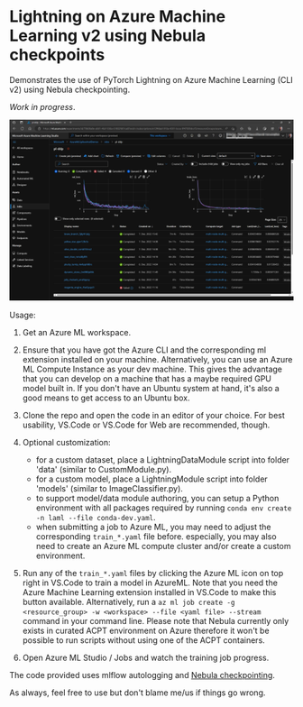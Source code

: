 # Lightning on Azure Machine Learning v2 using Nebula checkpoints

Demonstrates the use of PyTorch Lightning on Azure Machine Learning (CLI v2) using Nebula checkpointing. 

*Work in progress*.

![Azure ML Screenshot](./repo/media/aml-screenshot.png)

Usage:

1. Get an Azure ML workspace.

2. Ensure that you have got the Azure CLI and the corresponding ml extension installed on your machine. Alternatively,
   you can use an Azure ML Compute Instance as your dev machine. This gives the advantage that you can develop on a
   machine that has a maybe required GPU model built in. If you don't have an Ubuntu system at hand, it's also a good
   means to get access to an Ubuntu box.

3. Clone the repo and open the code in an editor of your choice. For best usability, VS.Code or VS.Code for Web are
   recommended, though.

4. Optional customization:
   - for a custom dataset, place a LightningDataModule script into folder 'data' (similar to CustomModule.py).
   - for a custom model, place a LightningModule script into folder 'models' (similar to ImageClassifier.py).
   - to support model/data module authoring, you can setup a Python environment with all packages required by running
     `conda env create -n laml --file conda-dev.yaml`.
   - when submitting a job to Azure ML, you may need to adjust the corresponding `train_*.yaml` file before. especially,
     you may also need to create an Azure ML compute cluster and/or create a custom environment.

5. Run any of the `train_*.yaml` files by clicking the Azure ML icon on top right in VS.Code to train a model in AzureML. Note that you
   need the Azure Machine Learning extension installed in VS.Code to make this button available. Alternatively, run a
   `az ml job create -g <resource_group> -w <workspace> --file <yaml file> --stream` command in your command line. Please note that
   Nebula currently only exists in curated ACPT environment on Azure therefore it won't be possible to run scripts without
   using one of the ACPT containers.

7. Open Azure ML Studio / Jobs and watch the training job progress.

The code provided uses mlflow autologging and [Nebula checkpointing](https://github.com/MicrosoftDocs/azure-docs/blob/main/articles/machine-learning/reference-checkpoint-performance-for-large-models.md).

As always, feel free to use but don't blame me/us if things go wrong. 
